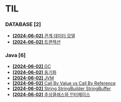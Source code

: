 # TIL
 
### DATABASE [2]
- [**[2024-06-02]**  관계 데이터 모델](https://github.com/A-lass/TIL/blob/main/DATABASE/관계_데이터_모델.md)
- [**[2024-06-02]**  트랜잭션](https://github.com/A-lass/TIL/blob/main/DATABASE/트랜잭션.md)
### Java [6]
- [**[2024-06-02]**  GC](https://github.com/A-lass/TIL/blob/main/Java/GC.md)
- [**[2024-06-02]**  동기화](https://github.com/A-lass/TIL/blob/main/Java/동기화.md)
- [**[2024-06-02]**  JVM](https://github.com/A-lass/TIL/blob/main/Java/JVM.md)
- [**[2024-06-02]**  Call By Value vs Call By Reference](https://github.com/A-lass/TIL/blob/main/Java/Call_By_Value_vs_Call_By_Reference.md)
- [**[2024-06-02]**  String StringBuilder StringBuffer](https://github.com/A-lass/TIL/blob/main/Java/String_StringBuilder_StringBuffer.md)
- [**[2024-06-02]**  추상클래스와 인터페이스](https://github.com/A-lass/TIL/blob/main/Java/추상클래스와_인터페이스.md)

